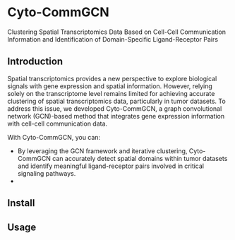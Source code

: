 # Cyto-CommGCN 
Clustering Spatial Transcriptomics Data Based on Cell-Cell Communication Information and Identification of Domain-Specific Ligand-Receptor Pairs
## Introduction
Spatial transcriptomics provides a new perspective to explore biological signals with gene expression and spatial information. However, relying solely on the transcriptome level remains limited for achieving accurate clustering of spatial transcriptomics data, particularly in tumor datasets. To address this issue, we developed Cyto-CommGCN, a graph convolutional network (GCN)-based method that integrates gene expression information with cell-cell communication data. 

With Cyto-CommGCN, you can:

* By leveraging the GCN framework and iterative clustering, Cyto-CommGCN can accurately detect spatial domains within tumor datasets and identify meaningful ligand-receptor pairs involved in critical signaling pathways.
* 
## Install


## Usage


